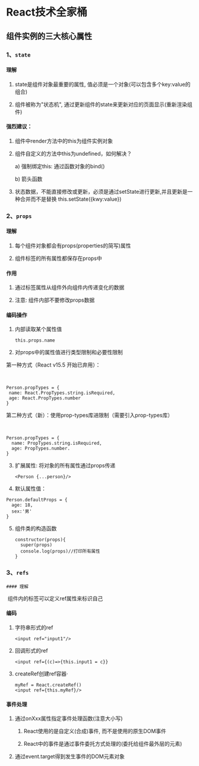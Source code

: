 # React技术全家桶
## 组件实例的三大核心属性

### 1、`state`

#### 理解

1. state是组件对象最重要的属性, 值必须是一个对象(可以包含多个key:value的组合)

2. 组件被称为"状态机", 通过更新组件的state来更新对应的页面显示(重新渲染组件)

#### 强烈建议：

1. 组件中render方法中的this为组件实例对象

2. 组件自定义的方法中this为undefined，如何解决？

   a) 强制绑定this: 通过函数对象的bind()	

   b) 箭头函数

3. 状态数据，不能直接修改或更新，必须是通过setState进行更新,并且更新是一种合并而不是替换
   this.setState({kwy:value})

### 2、`props`

#### 理解

1. 每个组件对象都会有props(properties的简写)属性

2. 组件标签的所有属性都保存在props中

#### 作用

1. 通过标签属性从组件外向组件内传递变化的数据

2. 注意: 组件内部不要修改props数据

#### 编码操作

1. 内部读取某个属性值

   ```
   this.props.name
   ```

   

2.  对props中的属性值进行类型限制和必要性限制

   第一种方式（React v15.5 开始已弃用）：

   ​	

   ```
   Person.propTypes = {
    name: React.PropTypes.string.isRequired,
    age: React.PropTypes.number
   }
   ```

   第二种方式（新）：使用prop-types库进限制（需要引入prop-types库）

   ​	

   ```
   Person.propTypes = {
     name: PropTypes.string.isRequired,
     age: PropTypes.number. 
   }
   ```

   

3. 扩展属性: 将对象的所有属性通过props传递

   ```
   <Person {...person}/>
   ```

   

4.  默认属性值：

   ```
   Person.defaultProps = {
     age: 18,
     sex:'男'
   }
   ```

   

5. 组件类的构造函数

   ```
   constructor(props){
     super(props)
     console.log(props)//打印所有属性
   }
   ```

   

### 3、`refs`

	#### 理解

​	组件内的标签可以定义ref属性来标识自己

#### 编码

 1. 字符串形式的ref

    ```
    <input ref="input1"/>
    ```

    

2. 回调形式的ref

   ```
   <input ref={(c)=>{this.input1 = c}}
   ```

   

3. createRef创建ref容器·

   ```
   myRef = React.createRef() 
   <input ref={this.myRef}/>
   ```

#### 事件处理

1. 通过onXxx属性指定事件处理函数(注意大小写)

   1) React使用的是自定义(合成)事件, 而不是使用的原生DOM事件

   2) React中的事件是通过事件委托方式处理的(委托给组件最外层的元素)

2. 通过event.target得到发生事件的DOM元素对象